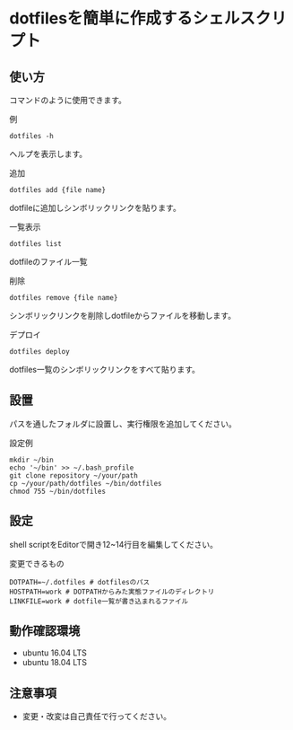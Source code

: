 # dotfilesを簡単に作成するシェルスクリプト

## 使い方

コマンドのように使用できます。

例
```
dotfiles -h
```
ヘルプを表示します。

追加
```
dotfiles add {file name}
```
dotfileに追加しシンボリックリンクを貼ります。

一覧表示
```
dotfiles list
```
dotfileのファイル一覧

削除
```
dotfiles remove {file name}
```
シンボリックリンクを削除しdotfileからファイルを移動します。

デプロイ
```
dotfiles deploy
```
dotfiles一覧のシンボリックリンクをすべて貼ります。

## 設置

パスを通したフォルダに設置し、実行権限を追加してください。

設定例
```
mkdir ~/bin
echo '~/bin' >> ~/.bash_profile
git clone repository ~/your/path
cp ~/your/path/dotfiles ~/bin/dotfiles
chmod 755 ~/bin/dotfiles
```

## 設定

shell scriptをEditorで開き12~14行目を編集してください。

変更できるもの
```
DOTPATH=~/.dotfiles # dotfilesのパス
HOSTPATH=work # DOTPATHからみた実態ファイルのディレクトリ
LINKFILE=work # dotfile一覧が書き込まれるファイル
```

## 動作確認環境

* ubuntu 16.04 LTS
* ubuntu 18.04 LTS

## 注意事項

* 変更・改変は自己責任で行ってください。

